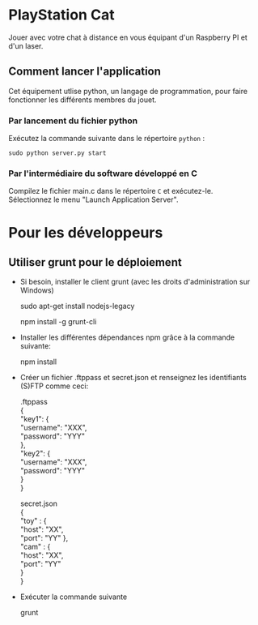 # PlayStation Cat

Jouer avec votre chat à distance en vous équipant d'un Raspberry PI et d'un laser.

## Comment lancer l'application

Cet équipement utlise python, un langage de programmation, pour faire fonctionner les différents membres du jouet.

### Par lancement du fichier python

Exécutez la commande suivante dans le répertoire `python` :

	sudo python server.py start

### Par l'intermédiaire du software développé en C

Compilez le fichier main.c dans le répertoire `C` et exécutez-le.  
Sélectionnez le menu "Launch Application Server".


# Pour les développeurs

## Utiliser grunt pour le déploiement

- Si besoin, installer le client grunt (avec les droits d'administration sur Windows)


	sudo apt-get install nodejs-legacy
	
	npm install -g grunt-cli


- Installer les différentes dépendances npm grâce à la commande suivante:


	npm install

- Créer un fichier .ftppass et secret.json et renseignez les identifiants (S)FTP comme ceci:


	.ftppass  
	{  
	  "key1": {  
	    "username": "XXX",  
	    "password": "YYY"  
	  },  
	  "key2": {  
	    "username": "XXX",  
	    "password": "YYY"  
	  }  
	}  

	secret.json  
	{  
	  "toy" : {  
		"host": "XX",  
		"port": "YY"
	  },  
	  "cam" : {  
        "host": "XX",  
		"port": "YY"  
	  }  
	}  


- Exécuter la commande suivante


	grunt
